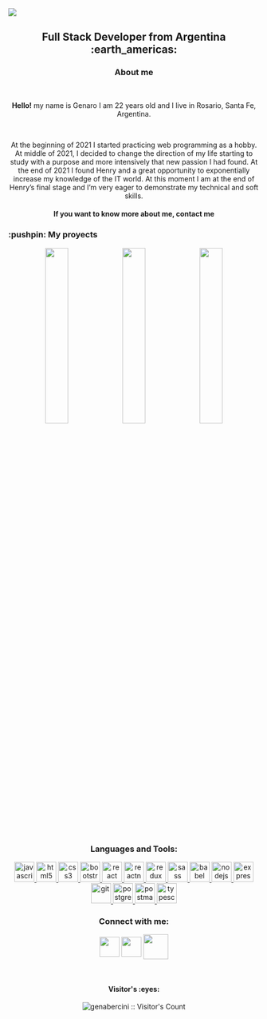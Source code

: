 <img src='https://user-images.githubusercontent.com/86481813/167486098-2627ff2a-86a1-4f28-9c43-735a2e5f94a1.gif'/>

<h2 align="center">
Full Stack Developer from Argentina :earth_americas:
</h2>
<h3 align="center">About me</h3>⁣
  <p align="center"><b>Hello!</b> my name is Genaro I am 22 years old and I live in Rosario, Santa Fe, Argentina.</p><br>
 <p align="center">At the beginning of 2021 I started practicing web programming as a hobby. At middle of 2021, I decided to change the direction of my life starting to study with a purpose and more intensively that new passion I had found. At the end of 2021 I found Henry and a great opportunity to exponentially increase my knowledge of the IT world. At this moment I am at the end of Henry’s final stage and I’m very eager to demonstrate my technical and soft skills.</p>
<h4 align="center">If you want to know more about me, contact me</h4>
<h3>:pushpin: My proyects</h3>
<p align="center">
<a href="https://pi-food-six.vercel.app/home"><img src='https://user-images.githubusercontent.com/86481813/162600696-9bf74cf8-aa97-4d36-9d1a-546f6d10ec10.png' width='30%'/></a>
<a href="https://pi-food-six.vercel.app/home"><img src='https://user-images.githubusercontent.com/86481813/162600866-fb85c45d-0f3f-4a19-9c45-bb08aaeabf3f.png' width='30%'/></a>
<a href="https://pi-food-six.vercel.app/home"><img src='https://user-images.githubusercontent.com/86481813/162600722-a4968a67-0727-42bf-8368-6001c9e42386.png' width='30%'></a>
</p>
<h3 align="center">Languages and Tools:</h3>
<p align="center">  <a href="https://developer.mozilla.org/en-US/docs/Web/JavaScript" target="_blank"> <img src="https://upload.wikimedia.org/wikipedia/commons/thumb/9/99/Unofficial_JavaScript_logo_2.svg/1024px-Unofficial_JavaScript_logo_2.svg.png" alt="javascript" width="40" height="40"/> </a> 
<a href="https://www.w3.org/html/" target="_blank"> <img src="https://upload.wikimedia.org/wikipedia/commons/thumb/3/38/HTML5_Badge.svg/600px-HTML5_Badge.svg.png" alt="html5" width="40" height="40"/> </a>
<a href="https://www.w3schools.com/css/" target="_blank"> <img src="https://cdn4.iconfinder.com/data/icons/social-media-logos-6/512/121-css3-512.png" alt="css3" width="40" height="40"/> </a> 
<a href="https://getbootstrap.com" target="_blank"> <img src="https://upload.wikimedia.org/wikipedia/commons/thumb/b/b2/Bootstrap_logo.svg/1024px-Bootstrap_logo.svg.png" alt="bootstrap" width="40" height="40"/> </a> 
<a href="https://reactjs.org/" target="_blank"> <img src="https://seeklogo.com/images/R/react-logo-7B3CE81517-seeklogo.com.png" alt="react" width="40" height="40"/> </a> 
<a href="https://reactnative.dev/" target="_blank"> <img src="https://reactnative.dev/img/header_logo.svg" alt="reactnative" width="40" height="40"/> </a> 
<a href="https://redux.js.org" target="_blank"> <img src="https://seeklogo.com/images/R/redux-logo-9CA6836C12-seeklogo.com.png" alt="redux" width="40" height="40"/> </a> <a href="https://sass-lang.com" target="_blank"> <img src="https://upload.wikimedia.org/wikipedia/commons/thumb/9/96/Sass_Logo_Color.svg/1280px-Sass_Logo_Color.svg.png" alt="sass" width="40" height="40"/> </a>
<a href="https://babeljs.io/" target="_blank"> <img src="https://cdn.icon-icons.com/icons2/2415/PNG/512/babel_original_logo_icon_146634.png" alt="babel" width="40" height="40"/> </a>
<a href="https://nodejs.org" target="_blank"> <img src="https://cdn.icon-icons.com/icons2/2107/PNG/512/file_type_node_icon_130301.png" alt="nodejs" height="40"/> </a>
<a href="https://expressjs.com" target="_blank"> <img src="https://i.cloudup.com/zfY6lL7eFa-3000x3000.png" alt="express" height="40"/> </a> 
<a href="https://git-scm.com/" target="_blank"> <img src="https://www.vectorlogo.zone/logos/git-scm/git-scm-icon.svg" alt="git" width="40" height="40"/> </a> 
<a href="https://www.postgresql.org" target="_blank"> <img src="https://upload.wikimedia.org/wikipedia/commons/thumb/2/29/Postgresql_elephant.svg/1200px-Postgresql_elephant.svg.png" alt="postgresql" width="40" height="40"/> </a> 
<a href="https://postman.com" target="_blank"> <img src="https://www.vectorlogo.zone/logos/getpostman/getpostman-icon.svg" alt="postman" width="40" height="40"/> </a> 
<a href="https://www.typescriptlang.org/" target="_blank"> <img src="https://upload.wikimedia.org/wikipedia/commons/thumb/4/4c/Typescript_logo_2020.svg/1200px-Typescript_logo_2020.svg.png" alt="typescript" width="40" height="40"/> </a>
<h3 align="center">Connect with me:</h3>
<p align="center">
  <a href="https://wa.me/5493413029601" target="_blank"><img align="center" src="https://cdn.icon-icons.com/icons2/855/PNG/512/WhatsApp_social_media_corporate_logo_icon-icons.com_67680.png" height="40" width="40" /></a>
  <a href="https://www.linkedin.com/in/genarobercini/" target="_blank"><img align="center" src="https://cdn.icon-icons.com/icons2/855/PNG/512/LinkedIn_social_media_corporate_logo_icon-icons.com_67681.png" height="40" width="40" /></a>
  <a href="https://www.linkedin.com/in/genarobercini/" target="_blank"><img align="center" src="https://cdn.icon-icons.com/icons2/2120/PNG/512/mail_email_message_envelope_icon_131245.png" height="50" width="50" /></a>
</p>

</br>
<h4 align="center">Visitor's :eyes:</h4>

<p align="center"><img src="https://profile-counter.glitch.me/{genabercini}/count.svg" alt="genabercini :: Visitor's Count" /></p>

<!--
**GenaBercini/GenaBercini** is a ✨ _special_ ✨ repository because its `README.md` (this file) appears on your GitHub profile.

Here are some ideas to get you started:

- 🔭 I’m currently working on ...
- 🌱 I’m currently learning ...
- 👯 I’m looking to collaborate on ...
- 🤔 I’m looking for help with ...
- 💬 Ask me about ...
- 📫 How to reach me: ...
- 😄 Pronouns: ...
- ⚡ Fun fact: ...
-->

